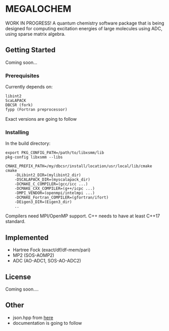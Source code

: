 # MEGALOCHEM

WORK IN PROGRESS!
A quantum chemistry software package that is being designed for computing excitation energies of large molecules using ADC, using sparse matrix algebra. 

## Getting Started

Coming soon...

### Prerequisites

Currently depends on:

```
libint2
ScaLAPACK
DBCSR (fork)
fypp (Fortran preprocessor)
```
Exact versions are going to follow

### Installing

In the build directory:

```
export PKG_CONFIG_PATH=/path/to/libxsmm/lib
pkg-config libxsmm --libs

CMAKE_PREFIX_PATH=/my/dbcsr/install/location/usr/local/lib/cmake
cmake 
    -DLibint2_DIR=(mylibint2_dir) 
    -DSCALAPACK_DIR=(myscalapack_dir)  
    -DCMAKE_C_COMPILER=(gcc/icc ...) 
    -DCMAKE_CXX_COMPILER=(g++/icpc ...)
    -DMPI_VENDOR=(openmpi/intelmpi ...)
    -DCMAKE_Fortran_COMPILER=(gfortran/ifort)
    -DEigen3_DIR=(Eigen3_dir) 
    ..
```

Compilers need MPI/OpenMP support. C++ needs to have at least C++17 standard.

## Implemented

* Hartree Fock (exact/df/df-mem/pari)
* MP2 (SOS-AOMP2)
* ADC (AO-ADC1, SOS-AO-ADC2)

## License

Coming soon....

## Other

* json.hpp from [here](https://github.com/nlohmann/json)
* documentation is going to follow
